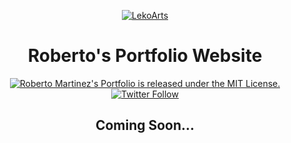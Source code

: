 <p align="center">
  <a href="https://cara.lekoarts.de">
    <img alt="LekoArts" src="https://img.lekoarts.de/gatsby/gatsby-site-illustration.png" />
  </a>
</p>
<h1 align="center">
  Roberto's Portfolio Website
</h1>

<p align="center">
  <a href="https://github.com/Pochetes/robertos-portfolio/blob/main/client/LICENSE">
    <img src="https://img.shields.io/badge/license-MIT-blue.svg" alt="Roberto Martinez's Portfolio is released under the MIT License." />
  <a href="https://twitter.com/intent/follow?screen_name=iamrobmart">
    <img alt="Twitter Follow" src="https://img.shields.io/twitter/follow/iamrobmart?style=social" alt="Follow @iamrobmart">
  </a>
  
</p>

<h2 align="center">
  Coming Soon...
</h2>
